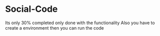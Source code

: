 # Social-Code
Its only 30% completed only done with the functionality
Also you have to create a environment then you can run the code
